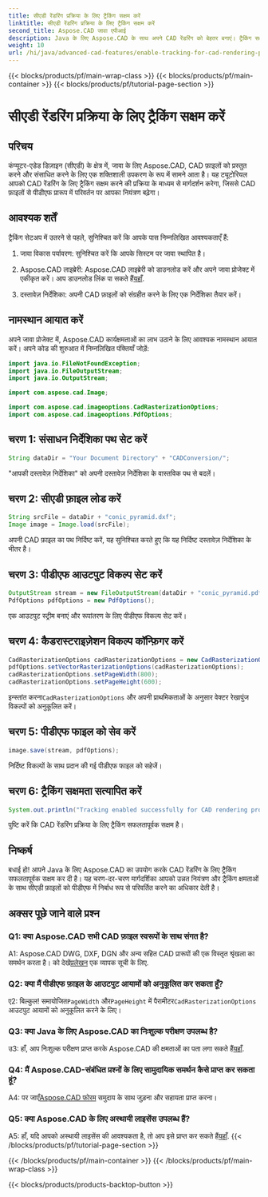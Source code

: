 ```yaml
---
title: सीएडी रेंडरिंग प्रक्रिया के लिए ट्रैकिंग सक्षम करें
linktitle: सीएडी रेंडरिंग प्रक्रिया के लिए ट्रैकिंग सक्षम करें
second_title: Aspose.CAD जावा एपीआई
description: Java के लिए Aspose.CAD के साथ अपने CAD रेंडरिंग को बेहतर बनाएं। ट्रैकिंग सक्षम करने और अपने पीडीएफ रूपांतरण अनुभव को बेहतर बनाने के लिए हमारी चरण-दर-चरण मार्गदर्शिका का पालन करें।
weight: 10
url: /hi/java/advanced-cad-features/enable-tracking-for-cad-rendering-process/
---
```


{{< blocks/products/pf/main-wrap-class >}}
{{< blocks/products/pf/main-container >}}
{{< blocks/products/pf/tutorial-page-section >}}

# सीएडी रेंडरिंग प्रक्रिया के लिए ट्रैकिंग सक्षम करें

## परिचय

कंप्यूटर-एडेड डिज़ाइन (सीएडी) के क्षेत्र में, जावा के लिए Aspose.CAD, CAD फ़ाइलों को प्रस्तुत करने और संसाधित करने के लिए एक शक्तिशाली उपकरण के रूप में सामने आता है। यह ट्यूटोरियल आपको CAD रेंडरिंग के लिए ट्रैकिंग सक्षम करने की प्रक्रिया के माध्यम से मार्गदर्शन करेगा, जिससे CAD फ़ाइलों से पीडीएफ प्रारूप में परिवर्तन पर आपका नियंत्रण बढ़ेगा।

## आवश्यक शर्तें

ट्रैकिंग सेटअप में उतरने से पहले, सुनिश्चित करें कि आपके पास निम्नलिखित आवश्यकताएँ हैं:

1. जावा विकास पर्यावरण: सुनिश्चित करें कि आपके सिस्टम पर जावा स्थापित है।

2.  Aspose.CAD लाइब्रेरी: Aspose.CAD लाइब्रेरी को डाउनलोड करें और अपने जावा प्रोजेक्ट में एकीकृत करें। आप डाउनलोड लिंक पा सकते हैं[यहाँ](https://releases.aspose.com/cad/java/).

3. दस्तावेज़ निर्देशिका: अपनी CAD फ़ाइलों को संग्रहीत करने के लिए एक निर्देशिका तैयार करें।

## नामस्थान आयात करें

अपने जावा प्रोजेक्ट में, Aspose.CAD कार्यक्षमताओं का लाभ उठाने के लिए आवश्यक नामस्थान आयात करें। अपने कोड की शुरुआत में निम्नलिखित पंक्तियाँ जोड़ें:

```java
import java.io.FileNotFoundException;
import java.io.FileOutputStream;
import java.io.OutputStream;

import com.aspose.cad.Image;

import com.aspose.cad.imageoptions.CadRasterizationOptions;
import com.aspose.cad.imageoptions.PdfOptions;
```

## चरण 1: संसाधन निर्देशिका पथ सेट करें

```java
String dataDir = "Your Document Directory" + "CADConversion/";
```

"आपकी दस्तावेज़ निर्देशिका" को अपनी दस्तावेज़ निर्देशिका के वास्तविक पथ से बदलें।

## चरण 2: सीएडी फ़ाइल लोड करें

```java
String srcFile = dataDir + "conic_pyramid.dxf";
Image image = Image.load(srcFile);
```

अपनी CAD फ़ाइल का पथ निर्दिष्ट करें, यह सुनिश्चित करते हुए कि यह निर्दिष्ट दस्तावेज़ निर्देशिका के भीतर है।

## चरण 3: पीडीएफ आउटपुट विकल्प सेट करें

```java
OutputStream stream = new FileOutputStream(dataDir + "conic_pyramid.pdf");
PdfOptions pdfOptions = new PdfOptions();
```

एक आउटपुट स्ट्रीम बनाएं और रूपांतरण के लिए पीडीएफ विकल्प सेट करें।

## चरण 4: कैडरास्टराइज़ेशन विकल्प कॉन्फ़िगर करें

```java
CadRasterizationOptions cadRasterizationOptions = new CadRasterizationOptions();
pdfOptions.setVectorRasterizationOptions(cadRasterizationOptions);
cadRasterizationOptions.setPageWidth(800);
cadRasterizationOptions.setPageHeight(600);
```

 इन्स्तांत करना`CadRasterizationOptions` और अपनी प्राथमिकताओं के अनुसार वेक्टर रेखापुंज विकल्पों को अनुकूलित करें।

## चरण 5: पीडीएफ फाइल को सेव करें

```java
image.save(stream, pdfOptions);
```

निर्दिष्ट विकल्पों के साथ प्रदान की गई पीडीएफ फाइल को सहेजें।

## चरण 6: ट्रैकिंग सक्षमता सत्यापित करें

```java
System.out.println("Tracking enabled successfully for CAD rendering process.");
```

पुष्टि करें कि CAD रेंडरिंग प्रक्रिया के लिए ट्रैकिंग सफलतापूर्वक सक्षम है।

## निष्कर्ष

बधाई हो! आपने Java के लिए Aspose.CAD का उपयोग करके CAD रेंडरिंग के लिए ट्रैकिंग सफलतापूर्वक सक्षम कर दी है। यह चरण-दर-चरण मार्गदर्शिका आपको उन्नत नियंत्रण और ट्रैकिंग क्षमताओं के साथ सीएडी फ़ाइलों को पीडीएफ में निर्बाध रूप से परिवर्तित करने का अधिकार देती है।

## अक्सर पूछे जाने वाले प्रश्न

### Q1: क्या Aspose.CAD सभी CAD फ़ाइल स्वरूपों के साथ संगत है?

A1: Aspose.CAD DWG, DXF, DGN और अन्य सहित CAD प्रारूपों की एक विस्तृत श्रृंखला का समर्थन करता है। को देखें[प्रलेखन](https://reference.aspose.com/cad/java/) एक व्यापक सूची के लिए.

### Q2: क्या मैं पीडीएफ फ़ाइल के आउटपुट आयामों को अनुकूलित कर सकता हूँ?

 ए2: बिल्कुल! समायोजित`PageWidth` और`PageHeight` में पैरामीटर`CadRasterizationOptions` आउटपुट आयामों को अनुकूलित करने के लिए।

### Q3: क्या Java के लिए Aspose.CAD का निःशुल्क परीक्षण उपलब्ध है?

 उ3: हाँ, आप निःशुल्क परीक्षण प्राप्त करके Aspose.CAD की क्षमताओं का पता लगा सकते हैं[यहाँ](https://releases.aspose.com/).

### Q4: मैं Aspose.CAD-संबंधित प्रश्नों के लिए सामुदायिक समर्थन कैसे प्राप्त कर सकता हूं?

 A4: पर जाएँ[Aspose.CAD फोरम](https://forum.aspose.com/c/cad/19) समुदाय के साथ जुड़ना और सहायता प्राप्त करना।

### Q5: क्या Aspose.CAD के लिए अस्थायी लाइसेंस उपलब्ध हैं?

 A5: हाँ, यदि आपको अस्थायी लाइसेंस की आवश्यकता है, तो आप इसे प्राप्त कर सकते हैं[यहाँ](https://purchase.aspose.com/temporary-license/).
{{< /blocks/products/pf/tutorial-page-section >}}

{{< /blocks/products/pf/main-container >}}
{{< /blocks/products/pf/main-wrap-class >}}

{{< blocks/products/products-backtop-button >}}
